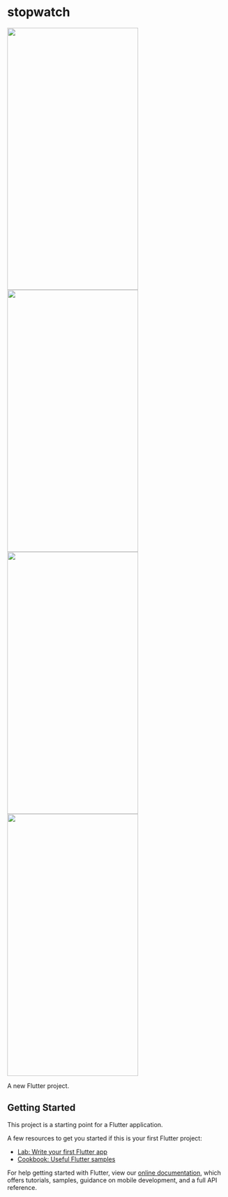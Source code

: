 # stopwatch
<img src="https://user-images.githubusercontent.com/60656624/169230587-f59c2e9d-4bb4-48df-8fcc-a4aff1ef155a.png" width="300" height="600">

<img src="https://user-images.githubusercontent.com/60656624/169230595-8f5e37f5-e7ff-4a25-8a47-e7091f373a56.png" width="300" height="600">

<img src="https://user-images.githubusercontent.com/60656624/169230598-1d8cea14-7756-4dc8-accb-484391c4d605.png" width="300" height="600">

<img src="https://user-images.githubusercontent.com/60656624/169230604-b721f0b3-af9a-433b-a2b4-0f82bba83241.png" width="300" height="600">

A new Flutter project.

## Getting Started

This project is a starting point for a Flutter application.

A few resources to get you started if this is your first Flutter project:

- [Lab: Write your first Flutter app](https://flutter.dev/docs/get-started/codelab)
- [Cookbook: Useful Flutter samples](https://flutter.dev/docs/cookbook)

For help getting started with Flutter, view our
[online documentation](https://flutter.dev/docs), which offers tutorials,
samples, guidance on mobile development, and a full API reference.
